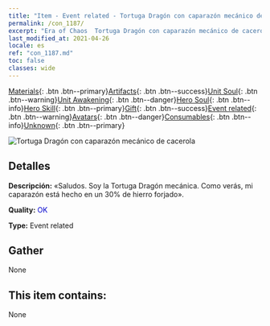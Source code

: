 ```yaml
---
title: "Item - Event related - Tortuga Dragón con caparazón mecánico de cacerola"
permalink: /con_1187/
excerpt: "Era of Chaos  Tortuga Dragón con caparazón mecánico de cacerola"
last_modified_at: 2021-04-26
locale: es
ref: "con_1187.md"
toc: false
classes: wide
---
```

 [Materials](/ItemsES/){: .btn .btn--primary}[Artifacts](/ItemsES/Artifacts/){: .btn .btn--success}[Unit Soul](/ItemsES/UnitSoul/){: .btn .btn--warning}[Unit Awakening](/ItemsES/UnitAwakening/){: .btn .btn--danger}[Hero Soul](/ItemsES/HeroSoul/){: .btn .btn--info}[Hero Skill](/ItemsES/HeroSkill/){: .btn .btn--primary}[Gift](/ItemsES/Gift/){: .btn .btn--success}[Event related](/ItemsES/Events/){: .btn .btn--warning}[Avatars](/ItemsES/Avatars/){: .btn .btn--danger}[Consumables](/ItemsES/Consumables/){: .btn .btn--info}[Unknown](/ItemsES/Unknown/){: .btn .btn--primary}

 ![Tortuga Dragón con caparazón mecánico de cacerola](/images/t/i_81512231.png)

## Detalles
 **Descripción:** «Saludos. Soy la Tortuga Dragón mecánica. Como verás, mi caparazón está hecho en un 30% de hierro forjado».

 **Quality:** <span style="color: #0000CD">OK</span>

 **Type:** Event related

## Gather

  None

## This item contains:

  None

